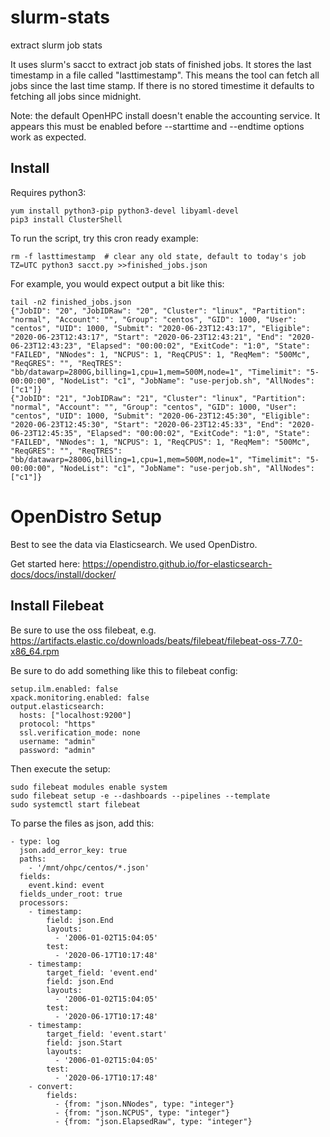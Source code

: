 # slurm-stats
extract slurm job stats

It uses slurm's sacct to extract job stats of finished jobs.
It stores the last timestamp in a file called "lasttimestamp".
This means the tool can fetch all jobs since the last time stamp.
If there is no stored timestime it defaults to fetching all jobs since midnight.

Note: the default OpenHPC install doesn't enable the accounting service.
It appears this must be enabled before --starttime and --endtime options work as expected.

## Install

Requires python3:

    yum install python3-pip python3-devel libyaml-devel
    pip3 install ClusterShell

To run the script, try this cron ready example:

    rm -f lasttimestamp  # clear any old state, default to today's job
    TZ=UTC python3 sacct.py >>finished_jobs.json

For example, you would expect output a bit like this:

    tail -n2 finished_jobs.json
    {"JobID": "20", "JobIDRaw": "20", "Cluster": "linux", "Partition": "normal", "Account": "", "Group": "centos", "GID": 1000, "User": "centos", "UID": 1000, "Submit": "2020-06-23T12:43:17", "Eligible": "2020-06-23T12:43:17", "Start": "2020-06-23T12:43:21", "End": "2020-06-23T12:43:23", "Elapsed": "00:00:02", "ExitCode": "1:0", "State": "FAILED", "NNodes": 1, "NCPUS": 1, "ReqCPUS": 1, "ReqMem": "500Mc", "ReqGRES": "", "ReqTRES": "bb/datawarp=2800G,billing=1,cpu=1,mem=500M,node=1", "Timelimit": "5-00:00:00", "NodeList": "c1", "JobName": "use-perjob.sh", "AllNodes": ["c1"]}
    {"JobID": "21", "JobIDRaw": "21", "Cluster": "linux", "Partition": "normal", "Account": "", "Group": "centos", "GID": 1000, "User": "centos", "UID": 1000, "Submit": "2020-06-23T12:45:30", "Eligible": "2020-06-23T12:45:30", "Start": "2020-06-23T12:45:33", "End": "2020-06-23T12:45:35", "Elapsed": "00:00:02", "ExitCode": "1:0", "State": "FAILED", "NNodes": 1, "NCPUS": 1, "ReqCPUS": 1, "ReqMem": "500Mc", "ReqGRES": "", "ReqTRES": "bb/datawarp=2800G,billing=1,cpu=1,mem=500M,node=1", "Timelimit": "5-00:00:00", "NodeList": "c1", "JobName": "use-perjob.sh", "AllNodes": ["c1"]}

# OpenDistro Setup

Best to see the data via Elasticsearch. We used OpenDistro.

Get started here:
https://opendistro.github.io/for-elasticsearch-docs/docs/install/docker/

## Install Filebeat

Be sure to use the oss filebeat, e.g.
https://artifacts.elastic.co/downloads/beats/filebeat/filebeat-oss-7.7.0-x86_64.rpm

Be sure to do add something like this to filebeat config:

    setup.ilm.enabled: false
    xpack.monitoring.enabled: false
    output.elasticsearch:
      hosts: ["localhost:9200"]
      protocol: "https"
      ssl.verification_mode: none
      username: "admin"
      password: "admin"

Then execute the setup:

    sudo filebeat modules enable system
    sudo filebeat setup -e --dashboards --pipelines --template
    sudo systemctl start filebeat

To parse the files as json, add this:

    - type: log
      json.add_error_key: true
      paths:
        - '/mnt/ohpc/centos/*.json'
      fields:
        event.kind: event
      fields_under_root: true
      processors:
        - timestamp:
            field: json.End
            layouts:
              - '2006-01-02T15:04:05'
            test:
              - '2020-06-17T10:17:48'
        - timestamp:
            target_field: 'event.end'
            field: json.End
            layouts:
              - '2006-01-02T15:04:05'
            test:
              - '2020-06-17T10:17:48'
        - timestamp:
            target_field: 'event.start'
            field: json.Start
            layouts:
              - '2006-01-02T15:04:05'
            test:
              - '2020-06-17T10:17:48'
        - convert:
            fields:
              - {from: "json.NNodes", type: "integer"}
              - {from: "json.NCPUS", type: "integer"}
              - {from: "json.ElapsedRaw", type: "integer"}
